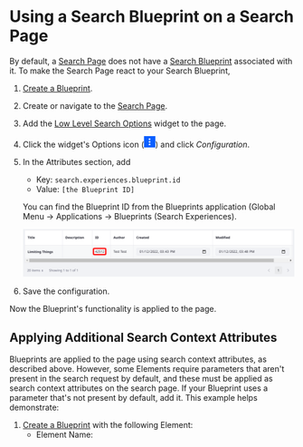 # Using a Search Blueprint on a Search Page

By default, a [Search Page](../../search-pages-and-widgets/working-with-search-pages.md) does not have a [Search Blueprint](./understanding-search-blueprints.md) associated with it. To make the Search Page react to your Search Blueprint,

1. [Create a Blueprint](./creating-and-managing-search-blueprints.md).
1. Create or navigate to the [Search Page](../../search-pages-and-widgets/working-with-search-pages.md).
1. Add the [Low Level Search Options](../../search-pages-and-widgets/search-results/understanding-low-level-search-options.md) widget to the page.
1. Click the widget's Options icon (![Options](../../../images/icon-app-options.png)) and click *Configuration*.
1. In the Attributes section, add
   - Key: `search.experiences.blueprint.id`
   - Value: `[the Blueprint ID]`

   You can find the Blueprint ID from the Blueprints application (Global Menu &rarr; Applications &rarr; Blueprints (Search Experiences).

   ![The Blueprint ID is listed in the Blueprints application.](./using-a-search-blueprint-on-a-search-page/images/01.png)
1. Save the configuration.

Now the Blueprint's functionality is applied to the page.

## Applying Additional Search Context Attributes

Blueprints are applied to the page using search context attributes, as described above. However, some Elements require parameters that aren't present in the search request by default, and these must be applied as search context attributes on the search page. If your Blueprint uses a parameter that's not present by default, add it. This example helps demonstrate:

1. [Create a Blueprint](./creating-and-managing-search-blueprints.md) with the following Element:
   - Element Name: 

